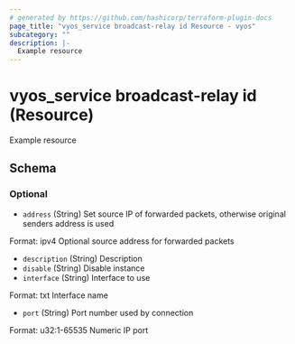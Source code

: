 ```yaml
---
# generated by https://github.com/hashicorp/terraform-plugin-docs
page_title: "vyos_service broadcast-relay id Resource - vyos"
subcategory: ""
description: |-
  Example resource
---
```


# vyos_service broadcast-relay id (Resource)

Example resource



<!-- schema generated by tfplugindocs -->
## Schema

### Optional

- `address` (String) Set source IP of forwarded packets, otherwise original senders address is used

Format: ipv4
Optional source address for forwarded packets
- `description` (String) Description
- `disable` (String) Disable instance
- `interface` (String) Interface to use

Format: txt
Interface name
- `port` (String) Port number used by connection

Format: u32:1-65535
Numeric IP port

